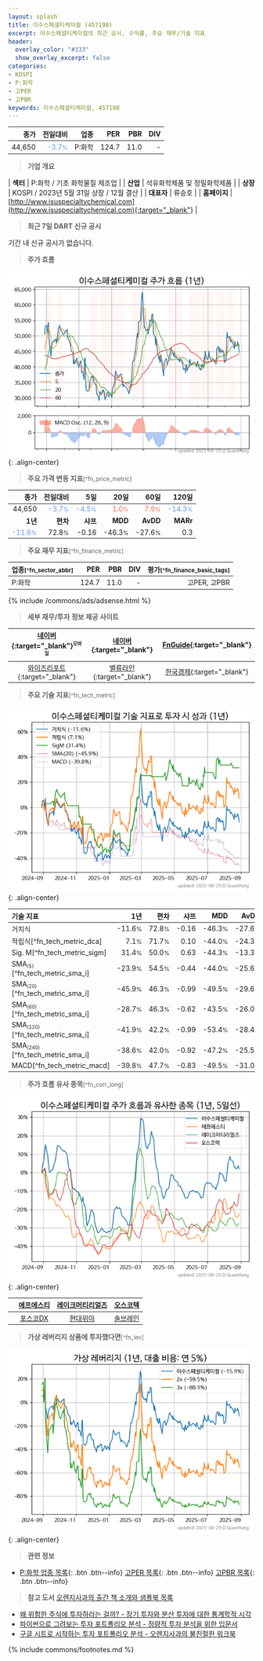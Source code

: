 ```yaml
---
layout: splash
title: 이수스페셜티케미컬 (457190)
excerpt: 이수스페셜티케미컬의 최근 공시, 수익률, 주요 재무/기술 지표
header:
  overlay_color: "#333"
  show_overlay_excerpt: false
categories:
- KOSPI
- P:화학
- 고PER
- 고PBR
keywords: 이수스페셜티케미컬, 457190
---
```


| **종가** | **전일대비** | **업종** | **PER** | **PBR** | **DIV** |
| -------: | -----------: | -------: | ------: | ------: | ------: |
| 44,650 | <span style="color: cornflowerblue">-3.7<small>%</small></span> | P:화학 | 124.7 | 11.0 | - |

<!-- more -->


> **기업 개요**<a id="company"></a>

| <span style="white-space:nowrap;">**섹터**</span> | P:화학 / 기초 화학물질 제조업 |
| <span style="white-space:nowrap;">**산업**</span> | 석유화학제품 및 정밀화학제품 |
| <span style="white-space:nowrap;">**상장**</span> | KOSPI / 2023년 5월 31일 상장 / 12월 결산 |
| <span style="white-space:nowrap;">**대표자**</span> | 류승호 |
| <span style="white-space:nowrap;">**홈페이지**</span> | [http://www.isuspecialtychemical.com](http://www.isuspecialtychemical.com){:target="_blank"} |


> **최근 7일 DART 신규 공시**<a id="dart"></a>

기간 내 신규 공시가 없습니다.


> **주가 흐름**<a id="price"></a>

![457190](/stock/images/457190.png){: .align-center}


> **주요 가격 변동 지표**<small>[^fn_price_metric]</small>

| **종가** | **전일대비** | **5일** | **20일** | **60일** | **120일** |
| -------: | -----------: | ------: | -------: | -------: | --------: |
| 44,650 | <span style="color: cornflowerblue">-3.7<small>%</small></span> | <span style="color: cornflowerblue">-4.5<small>%</small></span> | <span style="color: tomato">1.0<small>%</small></span> | <span style="color: tomato">7.9<small>%</small></span> | <span style="color: cornflowerblue">-14.3<small>%</small></span> |
| **1년** | **편차** | **샤프** | **MDD** | **AvDD** | **MARr** |
| <span style="color: cornflowerblue">-11.6<small>%</small></span> | 72.8<small>%</small> | -0.16 | -46.3<small>%</small> | -27.6<small>%</small> | 0.3 |


> **주요 재무 지표**<small>[^fn_finance_metric]</small>

| **업종**<small>[^fn_sector_abbr]</small> | **PER** | **PBR** | **DIV** | **평가**<small>[^fn_finance_basic_tags]</small> |
| :--------------------------------------- | ------: | ------: | ------: | ----------------------------------------------: |
| P:화학 | 124.7 | 11.0 | - | 고PER, 고PBR |



{% include /commons/ads/adsense.html %}

> **세부 재무/투자 정보 제공 사이트**

| [네이버](https://m.stock.naver.com/domestic/stock/457190/finance/summary){:target="_blank"}<sup><small>모바일</small></sup> | [네이버](https://finance.naver.com/item/coinfo.naver?code=457190){:target="_blank"} | [FnGuide](https://comp.fnguide.com/SVO2/ASP/SVD_Invest.asp?gicode=A457190&MenuYn=Y){:target="_blank"} |
| :---: | :---: | :---: |
| [와이즈리포트](https://comp.wisereport.co.kr/company/c1040001.aspx?cmp_cd=457190){:target="_blank"} | [밸류라인](https://www.valueline.co.kr/finance/summary/457190){:target="_blank"} | [한국경제](https://markets.hankyung.com/stock/457190/financial-summary){:target="_blank"} |


> **주요 기술 지표**<small>[^fn_tech_metric]</small>


![457190](/stock/images/457190_tech.png){: .align-center}

| **기술 지표** | **1년** | **편차** | **샤프** | **MDD** | **AvDD** |
| :------------ | ------: | -----------: | -------: | ------: | -------: |
| 거치식 | -11.6<small>%</small> | 72.8<small>%</small> | -0.16 | -46.3<small>%</small> | -27.6<small>%</small> |
| 적립식[^fn_tech_metric_dca] | 7.1<small>%</small> | 71.7<small>%</small> | 0.10 | -44.0<small>%</small> | -24.3<small>%</small> |
| Sig. M[^fn_tech_metric_sigm] | 31.4<small>%</small> | 50.0<small>%</small> | 0.63 | -44.3<small>%</small> | -13.3<small>%</small> |
| SMA<small><sub>(5)</sub></small>[^fn_tech_metric_sma_i] | -23.9<small>%</small> | 54.5<small>%</small> | -0.44 | -44.0<small>%</small> | -25.6<small>%</small> |
| SMA<small><sub>(20)</sub></small>[^fn_tech_metric_sma_i] | -45.9<small>%</small> | 46.3<small>%</small> | -0.99 | -49.5<small>%</small> | -29.6<small>%</small> |
| SMA<small><sub>(60)</sub></small>[^fn_tech_metric_sma_i] | -28.7<small>%</small> | 46.3<small>%</small> | -0.62 | -43.5<small>%</small> | -26.0<small>%</small> |
| SMA<small><sub>(120)</sub></small>[^fn_tech_metric_sma_i] | -41.9<small>%</small> | 42.2<small>%</small> | -0.99 | -53.4<small>%</small> | -28.4<small>%</small> |
| SMA<small><sub>(240)</sub></small>[^fn_tech_metric_sma_i] | -38.6<small>%</small> | 42.0<small>%</small> | -0.92 | -47.2<small>%</small> | -25.5<small>%</small> |
| MACD[^fn_tech_metric_macd] | -39.8<small>%</small> | 47.7<small>%</small> | -0.83 | -49.5<small>%</small> | -31.0<small>%</small> |


> **주가 흐름 유사 종목**<a id="corr"></a><small>[^fn_corr_long]</small>

![457190](/stock/images/457190_corr.png){: .align-center}

|       | [에프에스티](/036810/) | [레이크머티리얼즈](/281740/) | [오스코텍](/039200/) |
| :---: | :------------------------------------: | :------------------------------------: | :------------------------------------: |
|       | [포스코DX](/022100/) | [현대위아](/011210/) | [솔브레인](/357780/) |


> **가상 레버리지 상품에 투자했다면**<a id="2x"></a><small>[^fn_lev]</small>

![457190](/stock/images/457190_2x.png){: .align-center}


> **관련 정보**

- [P:화학 업종 목록](/stats/sector/kospi_업종_화학_종목/){: .btn .btn--info} [고PER 목록](/fn/fn_high_per/){: .btn .btn--info} [고PBR 목록](/fn/fn_high_pbr/){: .btn .btn--info}

> **참고 도서** [오렌지사과의 출간 책 소개와 샘플북 목록](https://kongdori.tistory.com/691)

- [왜 위험한 주식에 투자하라는 걸까? - 장기 투자와 분산 투자에 대한 통계학적 시각](https://kongdori.tistory.com/421)
- [파이썬으로 그려보는 투자 포트폴리오 분석  - 정량적 투자 분석을 위한 입문서](https://kongdori.tistory.com/643)
- [구글 시트로 시작하는 투자 포트폴리오 분석 - 오렌지사과의 불친절한 워크북](https://kongdori.tistory.com/449)


{% include commons/footnotes.md %}
